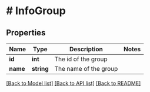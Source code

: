 # # InfoGroup

## Properties

Name | Type | Description | Notes
------------ | ------------- | ------------- | -------------
**id** | **int** | The id of the group |
**name** | **string** | The name of the group |

[[Back to Model list]](../../README.md#models) [[Back to API list]](../../README.md#endpoints) [[Back to README]](../../README.md)
